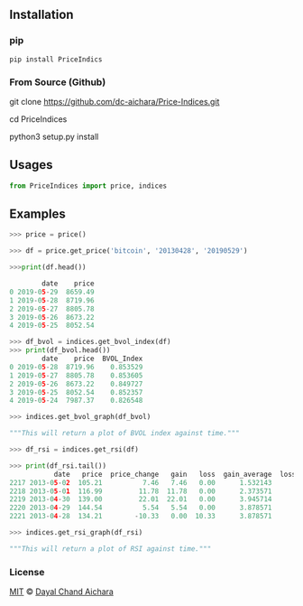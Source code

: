 
## Installation 

### pip 

```
pip install PriceIndics
```
 ### From Source (Github)
 
 git clone https://github.com/dc-aichara/Price-Indices.git
 
 cd PriceIndices 
 
 python3 setup.py install
 
 ## Usages 
 
 ```python
from PriceIndices import price, indices

```
## Examples 

```python
>>> price = price()

>>> df = price.get_price('bitcoin', '20130428', '20190529')

>>>print(df.head())

        date    price
0 2019-05-29  8659.49
1 2019-05-28  8719.96
2 2019-05-27  8805.78
3 2019-05-26  8673.22
4 2019-05-25  8052.54

>>> df_bvol = indices.get_bvol_index(df)
>>> print(df_bvol.head())
        date    price  BVOL_Index
0 2019-05-28  8719.96    0.853529
1 2019-05-27  8805.78    0.853605
2 2019-05-26  8673.22    0.849727
3 2019-05-25  8052.54    0.852357
4 2019-05-24  7987.37    0.826548

>>> indices.get_bvol_graph(df_bvol)

"""This will return a plot of BVOL index against time."""

>>> df_rsi = indices.get_rsi(df)

>>> print(df_rsi.tail())
           date   price  price_change   gain   loss  gain_average  loss_average        RS      RSI_1  RS_Smooth      RSI_2
2217 2013-05-02  105.21          7.46   7.46   0.00      1.532143      2.500000  0.612857  37.998229   0.561117  35.943306
2218 2013-05-01  116.99         11.78  11.78   0.00      2.373571      2.175714  1.090939  52.174596   0.975319  49.375257
2219 2013-04-30  139.00         22.01  22.01   0.00      3.945714      1.981429  1.991348  66.570258   1.869110  65.145981
2220 2013-04-29  144.54          5.54   5.54   0.00      3.878571      1.981429  1.957462  66.187226   2.206422  68.812592
2221 2013-04-28  134.21        -10.33   0.00  10.33      3.878571      2.506429  1.547449  60.745050   1.397158  58.283931

>>> indices.get_rsi_graph(df_rsi)

"""This will return a plot of RSI against time."""
```

### License 
[MIT](https://choosealicense.com/licenses/mit/) © [Dayal Chand Aichara](https://github.com/dc-aichara)
